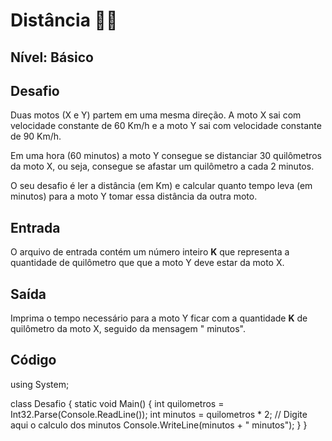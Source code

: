 # Distância :woman_technologist:

## **Nível: Básico**

## Desafio

Duas motos (X e Y) partem em uma mesma direção. A moto X sai com velocidade constante de 60 Km/h e a moto Y sai com velocidade constante de 90 Km/h.

Em uma hora (60 minutos) a moto Y consegue se distanciar 30 quilômetros da moto X, ou seja, consegue se afastar um quilômetro a cada 2 minutos.

O seu desafio é ler a distância (em Km) e calcular quanto tempo leva (em minutos) para a moto Y tomar essa distância da outra moto.

## Entrada

O arquivo de entrada contém um número inteiro **K** que representa a quantidade de quilômetro que que a moto Y deve estar da moto X.

## Saída

Imprima o tempo necessário para a moto Y ficar com a quantidade **K** de quilômetro da moto X, seguido da mensagem " minutos".

## Código

using System;

class Desafio {
    static void Main() {
        int quilometros = Int32.Parse(Console.ReadLine());
        int minutos = quilometros * 2; // Digite aqui o calculo dos minutos
        Console.WriteLine(minutos + " minutos");
    }
}
